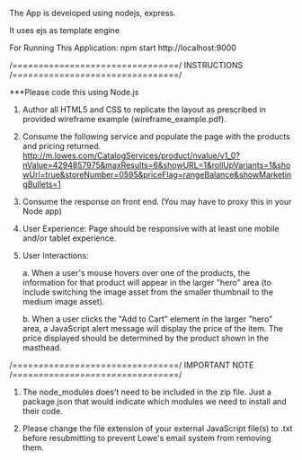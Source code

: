 
The App is developed using nodejs, express.

It uses ejs as template engine

For Running This Application: 
npm start
http://localhost:9000

/*================================*/
INSTRUCTIONS
/*================================*/

***Please code this using Node.js

1.  Author all HTML5 and CSS to replicate the layout as prescribed in provided wireframe example (wireframe_example.pdf).

2.  Consume the following service and populate the page with the products and pricing returned. http://m.lowes.com/CatalogServices/product/nvalue/v1_0?nValue=4294857975&maxResults=6&showURL=1&rollUpVariants=1&showUrl=true&storeNumber=0595&priceFlag=rangeBalance&showMarketingBullets=1

3. Consume the response on front end. (You may have to proxy this in your Node app)

4.  User Experience: Page should be responsive with at least one mobile and/or tablet experience. 

5.  User Interactions:

	a.  When a user's mouse hovers over one of the products, the information for that product will appear in the larger "hero" area (to include switching the image asset from the smaller thumbnail to the medium image asset).

	b.  When a user clicks the "Add to Cart" element in the larger "hero" area, a JavaScript alert message will display the price of the item. The price displayed should be determined by the product shown in the masthead. 

/*================================*/
IMPORTANT NOTE
/*================================*/
1. The node_modules does’t need to be included in the zip file. Just a package.json that would indicate which modules we need to install and their code.

2. Please change the file extension of your external JavaScript file(s) to .txt before resubmitting to prevent Lowe's email system from removing them.
